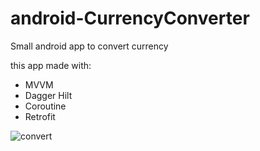 # android-CurrencyConverter

Small android app to convert currency

this app made with:  
- MVVM
- Dagger Hilt
- Coroutine
- Retrofit  


![convert](https://user-images.githubusercontent.com/69947442/107217989-962ecc80-6a41-11eb-9ece-37820877fa24.png)
